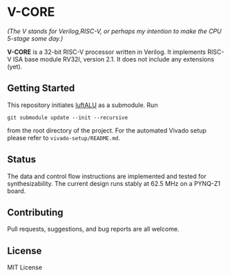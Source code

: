 # V-CORE

*(The V stands for Verilog,RISC-V, or perhaps my intention to make the CPU 5-stage some day.)*

**V-CORE** is a 32-bit RISC-V processor written in Verilog. It implements RISC-V ISA base module RV32I, version 2.1. It does not include any extensions (yet).

## Getting Started

This repository initiates [luftALU](https://github.com/kagandikmen/luftALU) as a submodule. Run
```
git submodule update --init --recursive
```
from the root directory of the project. For the automated Vivado setup please refer to `vivado-setup/README.md`.

## Status

The data and control flow instructions are implemented and tested for synthesizability. The current design runs stably at 62.5 MHz on a PYNQ-Z1 board.

## Contributing

Pull requests, suggestions, and bug reports are all welcome.

## License

MIT License